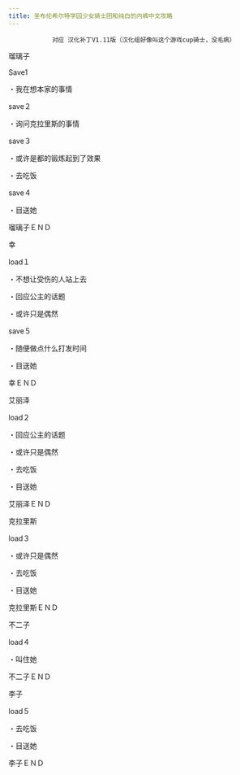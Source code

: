 ```yaml
---
title: 圣布伦希尔特学园少女骑士团和纯白的内裤中文攻略
---
```


                对应 汉化补丁V1.11版（汉化组好像叫这个游戏cup骑士，没毛病）



瑠璃子



Save1



・我在想本家的事情



save２



・询问克拉里斯的事情



save３



・或许是都的锻炼起到了效果



・去吃饭



save４



・目送她



瑠璃子ＥＮＤ



幸



load１



・不想让受伤的人站上去



・回应公主的话题



・或许只是偶然



save５



・随便做点什么打发时间



・目送她



幸ＥＮＤ



艾丽泽



load２



・回应公主的话题



・或许只是偶然



・去吃饭



・目送她



艾丽泽ＥＮＤ



克拉里斯



load３



・或许只是偶然



・去吃饭



・目送她



克拉里斯ＥＮＤ



不二子



load４



・叫住她



不二子ＥＮＤ



李子



load５



・去吃饭



・目送她



李子ＥＮＤ


              
